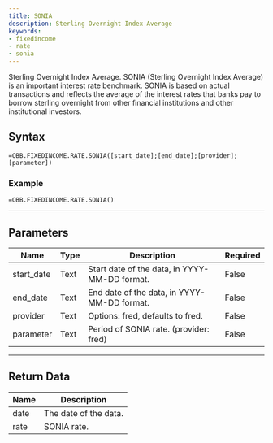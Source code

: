 ```yaml
---
title: SONIA
description: Sterling Overnight Index Average
keywords: 
- fixedincome
- rate
- sonia
---
```


<!-- markdownlint-disable MD041 -->

Sterling Overnight Index Average.  SONIA (Sterling Overnight Index Average) is an important interest rate benchmark. SONIA is based on actual transactions and reflects the average of the interest rates that banks pay to borrow sterling overnight from other financial institutions and other institutional investors.

## Syntax

```excel wordwrap
=OBB.FIXEDINCOME.RATE.SONIA([start_date];[end_date];[provider];[parameter])
```

### Example

```excel wordwrap
=OBB.FIXEDINCOME.RATE.SONIA()
```

---

## Parameters

| Name | Type | Description | Required |
| ---- | ---- | ----------- | -------- |
| start_date | Text | Start date of the data, in YYYY-MM-DD format. | False |
| end_date | Text | End date of the data, in YYYY-MM-DD format. | False |
| provider | Text | Options: fred, defaults to fred. | False |
| parameter | Text | Period of SONIA rate. (provider: fred) | False |

---

## Return Data

| Name | Description |
| ---- | ----------- |
| date | The date of the data.  |
| rate | SONIA rate.  |
